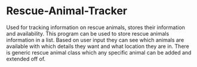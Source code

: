 # Rescue-Animal-Tracker
Used for tracking information on rescue animals, stores their information and availability.
This program can be used to store rescue animals information in a list.
Based on user input they can see which animals are available with which details they want and what location they are in. 
There is generic rescue animal class which any specific animal can be added and extended off of.
